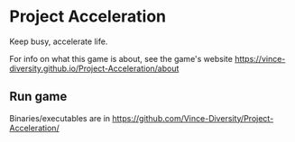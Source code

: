 # Project Acceleration
Keep busy, accelerate life.

For info on what this game is about, see the game's website https://vince-diversity.github.io/Project-Acceleration/about

## Run game
Binaries/executables are in https://github.com/Vince-Diversity/Project-Acceleration/
